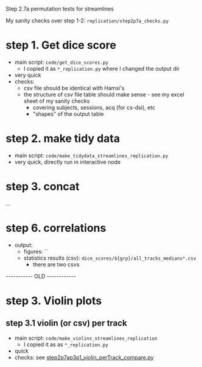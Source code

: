 Step 2.7a permutation tests for streamlines

My sanity checks over step 1-2: `replication/step2p7a_checks.py`

# step 1. Get dice score
- main script: `code/get_dice_scores.py`
    - I copied it as `*_replication.py` where I changed the output dir
- very quick
- checks:
    - csv file should be identical with Hamsi's
    - the structure of csv file table should make sense - see my excel sheet of my sanity checks
        - covering subjects, sessions, acq (for cs-dsi), etc
        - "shapes" of the output table

# step 2. make tidy data
- main script: `code/make_tidydata_streamlines_replication.py`
- very quick, directly run in interactive node

# step 3. concat

...

# step 6. correlations
- output: 
    - figures: ``
    - statistics results (csv): `dice_scores/${grp}/all_tracks_medians*.csv`
        - there are two csvs

----------- OLD ------------

# step 3. Violin plots
## step 3.1 violin (or csv) per track
- main script: `code/make_violins_streamlines_replication`
    - I copied it as as `*_replication.py`
- quick
- checks: see [step2p7ap3p1_violin_perTrack_compare.py](step2p7ap3p1_violin_perTrack_compare.py)
